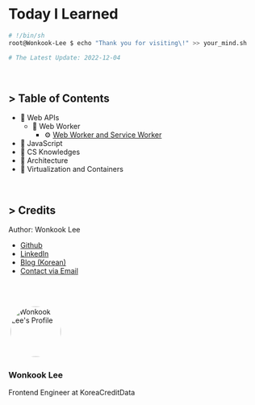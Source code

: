 # Today I Learned

```bash
# !/bin/sh
root@Wonkook-Lee $ echo "Thank you for visiting\!" >> your_mind.sh

# The Latest Update: 2022-12-04
```

<br />

## > Table of Contents
- 📂 Web APIs
  - 📂 Web Worker
    - ⚙️ [Web Worker and Service Worker](categories/web-apis/web-worker/web-worker-and-service-worker.md)
- 📂 JavaScript
- 📂 CS Knowledges
- 📂 Architecture
- 📂 Virtualization and Containers


<br />

## > Credits
Author: Wonkook Lee

- [Github](https://github.com/wonkooklee)
- [LinkedIn](https://www.linkedin.com/in/wonkook/)
- [Blog (Korean)](https://velog.io/@oneook)
- [Contact via Email](const.wonkook@gmail.com)

<br /><br />


![]()
<img src="https://velog.velcdn.com/images/oneook/profile/6435ac79-fe70-444e-8d7c-1698b6055516/Untitled-3.jpg" width="100" alt="Wonkook Lee's Profile" style="border-radius:50%;" />

### Wonkook Lee
Frontend Engineer at KoreaCreditData

<br />
